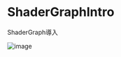 # ShaderGraphIntro
ShaderGraph導入

![image](https://user-images.githubusercontent.com/1992059/168628228-20773d83-c55a-4e53-833d-78e5f05e76ad.png)

